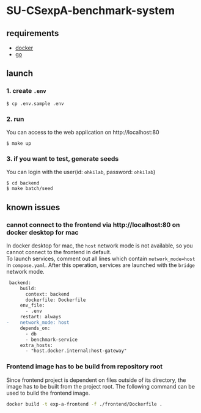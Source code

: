# SU-CSexpA-benchmark-system

## requirements

- [docker](https://docs.docker.com/engine/install/)
- [go](https://go.dev/doc/install)

## launch

### 1. create `.env`

```shell
$ cp .env.sample .env
```

### 2. run

You can access to the web application on http://localhost:80

```shell
$ make up
```

### 3. if you want to test, generate seeds

You can login with the user(id: `ohkilab`, password: `ohkilab`)

```shell
$ cd backend
$ make batch/seed
```

## known issues

### cannot connect to the frontend via http://localhost:80 on docker desktop for mac

In docker desktop for mac, the `host` network mode is not available, so you cannot connect to the frontend in default.  
To launch services, comment out all lines which contain `network_mode=host` in `compose.yaml`. After this operation, services are launched with the `bridge` network mode.


```diff
 backend:
     build:
       context: backend
       dockerfile: Dockerfile
     env_file:
       - .env
     restart: always
-    network_mode: host
     depends_on:
       - db
       - benchmark-service
     extra_hosts:
       - "host.docker.internal:host-gateway"
```

### Frontend image has to be build from repository root
Since frontend project is dependent on files outside of its directory, the image has to be built from the project root. The following command can be used to build the frontend image.

```sh
docker build -t exp-a-frontend -f ./frontend/Dockerfile .
```
